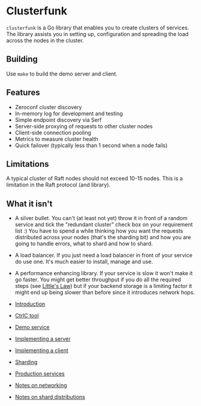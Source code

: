 # Clusterfunk

`clusterfunk` is a Go library that enables you to create clusters of services. The library assists you in setting up, configuration and spreading the load across the nodes in the cluster.

## Building

Use `make` to build the demo server and client.

## Features

* Zeroconf cluster discovery
* In-memory log for development and testing
* Simple endpoint discovery via Serf
* Server-side proxying of requests to other cluster nodes
* Client-side connection pooling
* Metrics to measure cluster health
* Quick failover (typically less than 1 second when a node fails)

## Limitations

A typical cluster of Raft nodes should not exceed 10-15 nodes. This is a limitation in the Raft protocol (and library).

## What it isn't

* A silver bullet. You can't (at least not yet) throw it in front of a random service and tick the "redundant cluster" check box on your requirement list :) You have to spend a while thinking how you want the requests distributed across your nodes (that's the sharding bit) and how you are going to handle errors, what to shard and how to shard.
* A load balancer. If you just need a load balancer in front of your service do use one. It's much easier to install, manage and use.
* A performance enhancing library. If your service is slow it won't make it go faster. You might get better throughput if you do all the required steps (see [Little's Law](https://en.wikipedia.org/wiki/Little%27s_law)) but if your backend storage is a limiting factor it might end up being slower than before since it introduces network hops.

* [Introduction](introduction.md)
* [CtrlC tool](ctrlc.md)
* [Demo service](demo.md)
* [Implementing a server](servers.md)
* [Implementing a client](clients.md)
* [Sharding](sharding.md)
* [Production services](production.md)
* [Notes on networking](networking.md)
* [Notes on shard distributions](shard_distribution.md)